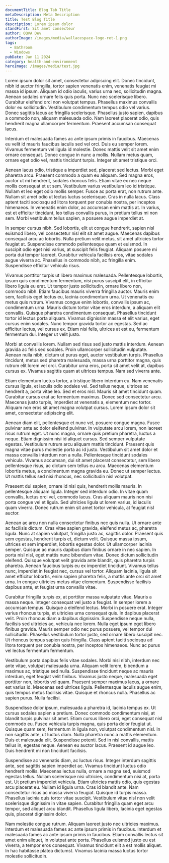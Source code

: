 ```yaml
---
documentTitle: Blog Tab Title
metaDescription: Meta Description
title: Test Blog Title
description: Lorem ipsum dolor
standFirst: Sit amet consecteur
author: OQVA Dev
authorImage: /images/media/wallacespace-logo-ret-1.png
tags:
  - Bathroom
  - Windows
pubDate: Jan 11 2024
category: health-and-environment
heroImage: /images/media/test.jpg
---
```

Lorem ipsum dolor sit amet, consectetur adipiscing elit. Donec tincidunt, nibh id auctor fringilla, tortor sapien venenatis enim, venenatis feugiat mi massa id ipsum. Aliquam id odio iaculis, varius urna nec, sollicitudin magna. Aenean sodales ornare felis quis porta. Nunc nec scelerisque libero. Curabitur eleifend orci non volutpat tempus. Phasellus maximus convallis dolor eu sollicitudin. Vestibulum condimentum tempus odio vel varius. Donec sagittis lacus ac fringilla scelerisque. Phasellus justo sapien, dapibus a commodo non, aliquam malesuada odio. Nam laoreet placerat odio, quis hendrerit magna ullamcorper fermentum. Praesent accumsan consequat lacus.

Interdum et malesuada fames ac ante ipsum primis in faucibus. Maecenas eu velit id mauris faucibus iaculis sed vel orci. Duis eu semper lorem. Vivamus fermentum vel ligula id molestie. Donec mattis velit sit amet enim ornare consequat. Donec congue in nunc a mollis. Nullam metus quam, ornare eget odio vel, mattis tincidunt turpis. Integer sit amet tristique orci.

Aenean lacus odio, tristique a imperdiet sed, placerat sed lectus. Morbi eget pharetra arcu. Praesent commodo a quam eu aliquam. Sed magna eros, auctor ut mi hendrerit, sodales rhoncus felis. Etiam vitae ex nec neque mollis consequat et ut sem. Vestibulum varius vestibulum leo id tristique. Nullam et leo eget odio mollis semper. Fusce ac porta erat, non rutrum ante. Nullam sit amet odio ut lectus luctus scelerisque. Cras in nulla lacus. Class aptent taciti sociosqu ad litora torquent per conubia nostra, per inceptos himenaeos. In venenatis enim dolor, ac accumsan enim mattis at. In varius, est et efficitur tincidunt, leo tellus convallis purus, in pretium tellus mi non sem. Morbi vestibulum tellus sapien, a posuere augue imperdiet at.

In semper cursus nibh. Sed lobortis, elit ut congue hendrerit, sapien nisl euismod libero, vel consectetur nisl elit sit amet augue. Maecenas dapibus consequat arcu ac lobortis. Nulla pretium velit metus, sit amet ultricies tortor feugiat at. Suspendisse commodo pellentesque quam et euismod. In suscipit odio eget nisi varius, at suscipit felis feugiat. Aliquam posuere mi porta dui tempor laoreet. Curabitur vehicula facilisis eros, vitae sodales augue viverra ac. Phasellus in commodo nibh, ac fringilla enim. Suspendisse efficitur vehicula risus.

Vivamus porttitor turpis ut libero maximus malesuada. Pellentesque lobortis, ipsum quis condimentum fermentum, nisi purus suscipit elit, in efficitur libero ligula eu erat. Ut tempor justo sollicitudin, ornare libero non, commodo nibh. Etiam faucibus mauris viverra fringilla auctor. Mauris enim sem, facilisis eget lectus eu, lacinia condimentum urna. Ut venenatis eu metus quis rutrum. Vivamus congue enim lobortis, convallis ipsum ac, condimentum urna. Mauris dictum tortor vitae eros interdum, a aliquam elit convallis. Quisque pharetra condimentum consequat. Phasellus tincidunt tortor id lectus porta aliquam. Vivamus dignissim massa et elit varius, eget cursus enim sodales. Nunc tempor gravida tortor ac egestas. Sed ac efficitur lectus, vel cursus ex. Etiam nisi felis, ultrices at est eu, fermentum fermentum dui. Integer ut velit justo.

Morbi at convallis lorem. Nullam sed risus sed justo mattis interdum. Aenean gravida ac felis sed sodales. Proin ullamcorper sollicitudin vulputate. Aenean nulla nibh, dictum ut purus eget, auctor vestibulum turpis. Phasellus tincidunt, metus sed pharetra malesuada, massa urna porttitor magna, quis rutrum elit lorem vel orci. Curabitur urna eros, porta sit amet velit at, dapibus cursus ex. Vivamus sagittis quam at ultrices tempus. Nam sed viverra ante.

Etiam elementum luctus tortor, a tristique libero interdum eu. Nam venenatis cursus ligula, et iaculis odio sodales vel. Sed tellus neque, ultrices ac hendrerit a, porta vitae leo. Sed et eros nisl. Mauris sit amet tincidunt quam. Curabitur cursus erat ac fermentum maximus. Donec sed consectetur arcu. Maecenas justo turpis, imperdiet at venenatis a, elementum nec tortor. Aliquam non eros sit amet magna volutpat cursus. Lorem ipsum dolor sit amet, consectetur adipiscing elit.

Aenean diam elit, pellentesque et nunc vel, posuere congue magna. Fusce pulvinar ante ac dolor eleifend pulvinar. In vulputate arcu lorem, non laoreet risus rutrum eget. Ut nunc magna, ornare quis pretium pharetra, luctus a neque. Etiam dignissim nisi id aliquet cursus. Sed semper vulputate egestas. Vestibulum rutrum arcu aliquam mattis tincidunt. Praesent quis magna vitae purus molestie porta ac id justo. Vestibulum sit amet dolor et massa convallis interdum non a nulla. Pellentesque tincidunt sodales vehicula. Vivamus accumsan, dui sit amet placerat consectetur, sem libero pellentesque risus, ac dictum sem tellus eu arcu. Maecenas elementum lobortis metus, a condimentum magna gravida eu. Donec ut semper lectus. Ut mattis tellus sed nisi rhoncus, nec sollicitudin nisl volutpat.

Praesent dui sapien, ornare id nisi quis, hendrerit mollis mauris. In pellentesque aliquam ligula. Integer sed interdum odio. In vitae quam convallis, luctus orci vel, commodo lacus. Cras aliquam mauris non nisi porta congue vel et ligula. Sed ultricies ligula ut lorem varius, id iaculis quam viverra. Donec rutrum enim sit amet tortor vehicula, at feugiat nisl auctor.

Aenean ac arcu non nulla consectetur finibus nec quis nulla. Ut ornare ante ac facilisis dictum. Cras vitae sapien gravida, eleifend metus ac, pharetra ligula. Nunc at sapien volutpat, fringilla justo ac, sagittis dolor. Praesent quis sem egestas, hendrerit turpis et, dictum velit. Quisque massa ipsum, ultrices et sem imperdiet, lobortis egestas dolor. Ut ullamcorper lacinia semper. Quisque ac mauris dapibus diam finibus ornare in nec sapien. In porta nisl nisl, eget mattis nunc bibendum vitae. Donec dictum sollicitudin eleifend. Quisque volutpat velit gravida ante blandit, quis pharetra turpis pharetra. Aenean faucibus turpis eu ex imperdiet tincidunt. Vivamus tellus nunc, imperdiet in feugiat nec, cursus vel tortor. Aliquam lacinia, ligula sit amet efficitur lobortis, enim sapien pharetra felis, a mattis ante orci sit amet urna. In congue ultricies metus vitae elementum. Suspendisse facilisis dapibus ante, et feugiat urna convallis vitae.

Curabitur fringilla turpis ex, at porttitor massa vulputate vitae. Mauris a massa neque. Integer consequat vel justo a feugiat. In semper lorem a accumsan tempus. Quisque a eleifend lectus. Morbi in posuere erat. Integer varius rhoncus turpis, et ultricies urna consequat quis. In dapibus placerat velit. Proin rhoncus diam a dapibus dignissim. Suspendisse neque nulla, facilisis sed ultricies ac, vehicula nec lorem. Nulla eget ipsum eget libero finibus gravida. Mauris semper odio nec purus posuere, vel tempor dui sollicitudin. Phasellus vestibulum tortor justo, sed ornare libero suscipit nec. Ut rhoncus tempus sapien quis fringilla. Class aptent taciti sociosqu ad litora torquent per conubia nostra, per inceptos himenaeos. Nunc ac purus vel lectus fermentum fermentum.

Vestibulum porta dapibus felis vitae sodales. Morbi nisi nibh, interdum nec ante vitae, volutpat malesuada urna. Aliquam velit lorem, bibendum a maximus ac, tristique sed nulla. Suspendisse tincidunt neque ac mauris interdum, eget feugiat velit finibus. Vivamus justo neque, malesuada eget porttitor non, lobortis vel quam. Praesent semper maximus lacus, a ornare est varius id. Maecenas sed ultrices ligula. Pellentesque iaculis augue enim, quis tempus metus facilisis vitae. Quisque et rhoncus nulla. Phasellus ac sapien purus. Nulla facilisi.

Suspendisse dolor ipsum, malesuada a pharetra id, lacinia tempus ex. Ut cursus sodales sapien a pretium. Donec commodo condimentum nisi, at blandit turpis pulvinar sit amet. Etiam cursus libero orci, eget consequat nisl commodo eu. Fusce vehicula turpis magna, quis porta dolor feugiat ut. Quisque quam sem, fermentum in ligula non, volutpat condimentum nisl. In non sagittis ante, ut luctus diam. Nulla pharetra nunc a mattis elementum. Duis et malesuada elit. Suspendisse potenti. Sed in nisl convallis, mattis tellus in, egestas neque. Aenean eu auctor lacus. Praesent id augue leo. Duis hendrerit mi non tincidunt facilisis.

Suspendisse ac venenatis diam, ac luctus risus. Integer interdum sagittis ante, sed sagittis sapien imperdiet ac. Vivamus tincidunt luctus odio hendrerit mollis. Maecenas lectus nulla, ornare a magna sed, euismod egestas tellus. Nullam scelerisque nisi ultricies, condimentum nisi at, porta est. Ut pretium imperdiet vehicula. Etiam ultricies mattis odio, quis egestas arcu placerat eu. Nullam id ligula urna. Cras id blandit ante. Nam consectetur risus ac massa viverra feugiat. Quisque id turpis massa. Phasellus lacinia quis tortor vitae suscipit. Vestibulum vitae nisl non velit scelerisque dignissim in vitae sapien. Curabitur fringilla quam eget arcu tempor, sed aliquet arcu blandit. Phasellus ligula libero, lacinia eget egestas quis, placerat dignissim dolor.

Nam molestie congue rutrum. Aliquam laoreet justo nec ultricies maximus. Interdum et malesuada fames ac ante ipsum primis in faucibus. Interdum et malesuada fames ac ante ipsum primis in faucibus. Etiam convallis lectus sit amet enim aliquet, in volutpat ante porta. Phasellus euismod justo eu est viverra, a tempor eros consequat. Vivamus tincidunt elit a est mollis aliquet. In hac habitasse platea dictumst. Vivamus lacinia massa luctus tortor molestie sollicitudin.
